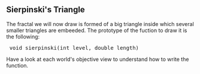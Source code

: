 
## Sierpinski's Triangle ##
The fractal we will now draw is formed of a big triangle inside which
several smaller triangles are embeeded. The prototype of the fuction to draw
it is the following: 
<pre> void sierpinski(int level, double length)</pre>

Have a look at each world's objective view to understand how to write the
function.


